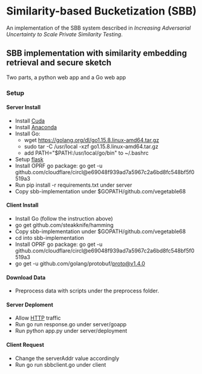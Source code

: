 # Similarity-based Bucketization (SBB)
An implementation of the SBB system described in *Increasing Adversarial Uncertainty to Scale Private Similarity Testing*.

## SBB implementation with similarity embedding retrieval and secure sketch 
Two parts, a python web app and a Go web app

### Setup 

#### Server Install
- Install [Cuda](https://docs.nvidia.com/cuda/cuda-installation-guide-linux/index.html)
- Install [Anaconda](https://docs.conda.io/projects/conda/en/latest/user-guide/install/linux.html)
- Install Go:
	- wget https://golang.org/dl/go1.15.8.linux-amd64.tar.gz 
	- sudo tar -C /usr/local -xzf go1.15.8.linux-amd64.tar.gz
	- add PATH="$PATH:/usr/local/go/bin" to ~/.bashrc
- Setup [flask](https://docs.aws.amazon.com/elasticbeanstalk/latest/dg/create-deploy-python-flask.html)
- Install OPRF go package: 
	go get -u github.com/cloudflare/circl@e69048f939ad7a5967c2a6bd8fc548bf5f0519a3
- Run pip install -r requirements.txt under server
- Copy sbb-implementation under $GOPATH/github.com/vegetable68

#### Client Install
- Install Go (follow the instruction above)
- go get github.com/steakknife/hamming
- Copy sbb-implementation under $GOPATH/github.com/vegetable68
- cd into sbb-implementation
- Install OPRF go package:
	go get -u github.com/cloudflare/circl@e69048f939ad7a5967c2a6bd8fc548bf5f0519a3
- go get -u github.com/golang/protobuf/proto@v1.4.0

#### Download Data
- Preprocess data with scripts under the preprocess folder.

#### Server Deploment 
- Allow [HTTP](https://aws.amazon.com/premiumsupport/knowledge-center/connect-http-https-ec2/) traffic
- Run go run response.go under server/goapp
- Run python app.py under server/deployment

#### Client Request
- Change the serverAddr value accordingly
- Run go run sbbclient.go under client
